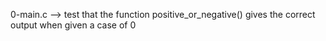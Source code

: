0-main.c --> test that the function positive_or_negative() gives the correct output when given a case of 0


